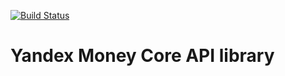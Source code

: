 [![Build Status](https://travis-ci.org/yandex-money/core-api-swift.svg?branch=master)](https://travis-ci.org/yandex-money/core-api-swift)

# Yandex Money Core API library
